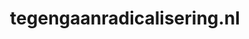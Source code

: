 ---
layout: post
title:  "tegengaanradicalisering.nl"
internal_url:  "/data/tegengaanradicalisering.nl.html"
categories: dutchgov
---